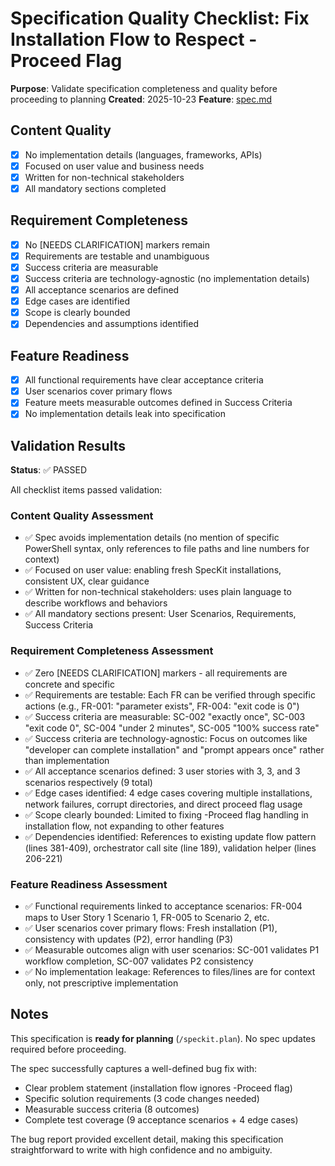 # Specification Quality Checklist: Fix Installation Flow to Respect -Proceed Flag

**Purpose**: Validate specification completeness and quality before proceeding to planning
**Created**: 2025-10-23
**Feature**: [spec.md](../spec.md)

## Content Quality

- [x] No implementation details (languages, frameworks, APIs)
- [x] Focused on user value and business needs
- [x] Written for non-technical stakeholders
- [x] All mandatory sections completed

## Requirement Completeness

- [x] No [NEEDS CLARIFICATION] markers remain
- [x] Requirements are testable and unambiguous
- [x] Success criteria are measurable
- [x] Success criteria are technology-agnostic (no implementation details)
- [x] All acceptance scenarios are defined
- [x] Edge cases are identified
- [x] Scope is clearly bounded
- [x] Dependencies and assumptions identified

## Feature Readiness

- [x] All functional requirements have clear acceptance criteria
- [x] User scenarios cover primary flows
- [x] Feature meets measurable outcomes defined in Success Criteria
- [x] No implementation details leak into specification

## Validation Results

**Status**: ✅ PASSED

All checklist items passed validation:

### Content Quality Assessment
- ✅ Spec avoids implementation details (no mention of specific PowerShell syntax, only references to file paths and line numbers for context)
- ✅ Focused on user value: enabling fresh SpecKit installations, consistent UX, clear guidance
- ✅ Written for non-technical stakeholders: uses plain language to describe workflows and behaviors
- ✅ All mandatory sections present: User Scenarios, Requirements, Success Criteria

### Requirement Completeness Assessment
- ✅ Zero [NEEDS CLARIFICATION] markers - all requirements are concrete and specific
- ✅ Requirements are testable: Each FR can be verified through specific actions (e.g., FR-001: "parameter exists", FR-004: "exit code is 0")
- ✅ Success criteria are measurable: SC-002 "exactly once", SC-003 "exit code 0", SC-004 "under 2 minutes", SC-005 "100% success rate"
- ✅ Success criteria are technology-agnostic: Focus on outcomes like "developer can complete installation" and "prompt appears once" rather than implementation
- ✅ All acceptance scenarios defined: 3 user stories with 3, 3, and 3 scenarios respectively (9 total)
- ✅ Edge cases identified: 4 edge cases covering multiple installations, network failures, corrupt directories, and direct proceed flag usage
- ✅ Scope clearly bounded: Limited to fixing -Proceed flag handling in installation flow, not expanding to other features
- ✅ Dependencies identified: References to existing update flow pattern (lines 381-409), orchestrator call site (line 189), validation helper (lines 206-221)

### Feature Readiness Assessment
- ✅ Functional requirements linked to acceptance scenarios: FR-004 maps to User Story 1 Scenario 1, FR-005 to Scenario 2, etc.
- ✅ User scenarios cover primary flows: Fresh installation (P1), consistency with updates (P2), error handling (P3)
- ✅ Measurable outcomes align with user scenarios: SC-001 validates P1 workflow completion, SC-007 validates P2 consistency
- ✅ No implementation leakage: References to files/lines are for context only, not prescriptive implementation

## Notes

This specification is **ready for planning** (`/speckit.plan`). No spec updates required before proceeding.

The spec successfully captures a well-defined bug fix with:
- Clear problem statement (installation flow ignores -Proceed flag)
- Specific solution requirements (3 code changes needed)
- Measurable success criteria (8 outcomes)
- Complete test coverage (9 acceptance scenarios + 4 edge cases)

The bug report provided excellent detail, making this specification straightforward to write with high confidence and no ambiguity.

